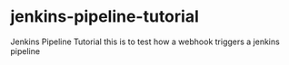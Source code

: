 # jenkins-pipeline-tutorial
Jenkins Pipeline Tutorial
 this is to test how a webhook triggers a jenkins pipeline
